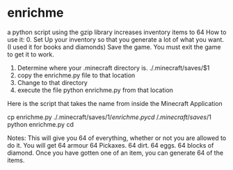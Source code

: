 # enrichme
a python script using the gzip library increases inventory items to 64
How to use it:
0. Set Up your inventory so that you generate a lot of what you want.
(I used it for books and diamonds) Save the game. You must exit the game to
get it to work.

1. Determine where your .minecraft directory is. ./.minecraft/saves/$1
2. copy the enrichme.py file to that location
3. Change to that directory 
4. execute the file python enrichme.py  from that location


Here is the script that takes the name from inside the Minecraft Application

cp enrichme.py ./.minecraft/saves/$1/enrichme.py
cd ~/.minecraft/saves/$1
python enrichme.py
cd

Notes:
This will give you 64 of everything, whether or not you are allowed to do it.
You will get 64 armour 64 Pickaxes.  64 dirt. 64 eggs. 64 blocks of diamond.
Once you have gotten one of an item, you can generate 64 of the items.

